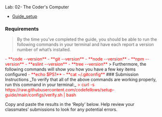 Lab: 02- The Coder's Computer
- [Guide_setup](https://codefellows.github.io/setup-guide/) 
### Requirements
> By the time you’ve completed the guide, you should be able to run the following commands in your terminal and have each report a version number of what’s installed.
 <font color="red"> 
- **code --version**
- **git --version**
- **node --version**
- **npm --version**
- **eslint --version**
- **tree --version**
</font>
> Furthermore, the following commands will show you how you have a few key items configured
<font color="red">
- **echo $PS1**
- **cat ~/.gitconfig**
</font>
### Submission Instructions
_To verify that all of the above commands are working properly, run this command in your terminal:_ 
<font color="red">
> curl -s https://raw.githubusercontent.com/codefellows/setup-guide/main/configs/verify.sh | bash</font>

Copy and paste the results in the ‘Reply’ below. Help review your classmates’ submissions to look for any potential errors.